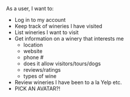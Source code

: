 As a user, I want to:
  + Log in to my account
  + Keep track of wineries I have visited
  + List wineries I want to visit
  + Get information on a winery that interests me
      + location
      + website
      + phone #
      + does it allow visitors/tours/dogs
      + reviews/ratings
      + types of wine
  + Review wineries I have been to a la Yelp etc.
  + PICK AN AVATAR?!  
